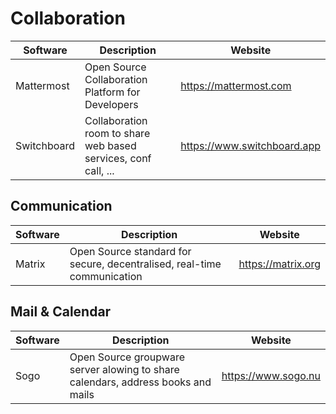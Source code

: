 # Collaboration

| Software    | Description                                       | Website                |
| ----------- | ------------------------------------------------- | ---------------------- |
| Mattermost  | Open Source Collaboration Platform for Developers | https://mattermost.com |
| Switchboard | Collaboration room to share web based services, conf call, ... | https://www.switchboard.app |

## Communication

| Software | Description                                                             | Website            |
| -------- | ----------------------------------------------------------------------- | ------------------ |
| Matrix   | Open Source standard for secure, decentralised, real-time communication | https://matrix.org |

## Mail & Calendar

| Software | Description                                                                      | Website             |
| -------- | -------------------------------------------------------------------------------- | ------------------- |
| Sogo     | Open Source groupware server alowing to share calendars, address books and mails | https://www.sogo.nu |